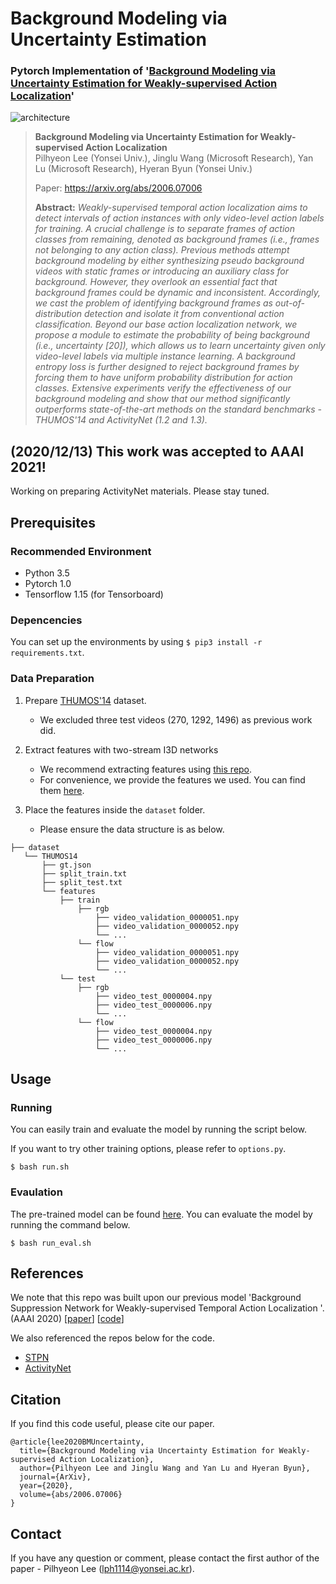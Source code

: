 # Background Modeling via Uncertainty Estimation
### Pytorch Implementation of '[Background Modeling via Uncertainty Estimation for Weakly-supervised Action Localization](https://arxiv.org/abs/2006.07006)'

![architecture](https://user-images.githubusercontent.com/16102333/84629197-e0989180-af24-11ea-8377-dfc590e74fbb.png)

> **Background Modeling via Uncertainty Estimation for Weakly-supervised Action Localization**<br>
> Pilhyeon Lee (Yonsei Univ.), Jinglu Wang (Microsoft Research), Yan Lu (Microsoft Research), Hyeran Byun (Yonsei Univ.)
>
> Paper: https://arxiv.org/abs/2006.07006
>
> **Abstract:** *Weakly-supervised temporal action localization aims to detect intervals of action instances with only video-level action labels for training. A crucial challenge is to separate frames of action classes from remaining, denoted as background frames (i.e., frames not belonging to any action class). Previous methods attempt background modeling by either synthesizing pseudo background videos with static frames or introducing an auxiliary class for background. However, they overlook an essential fact that background frames could be dynamic and inconsistent. Accordingly, we cast the problem of identifying background frames as out-of-distribution detection and isolate it from conventional action classification. Beyond our base action localization network, we propose a module to estimate the probability of being background (i.e., uncertainty [20]), which allows us to learn uncertainty given only video-level labels via multiple instance learning. A background entropy loss is further designed to reject background frames by forcing them to have uniform probability distribution for action classes. Extensive experiments verify the effectiveness of our background modeling and show that our method significantly outperforms state-of-the-art methods on the standard benchmarks - THUMOS'14 and ActivityNet (1.2 and 1.3).*

## (2020/12/13) This work was accepted to AAAI 2021!
Working on preparing ActivityNet materials. Please stay tuned. 


## Prerequisites
### Recommended Environment
* Python 3.5
* Pytorch 1.0
* Tensorflow 1.15 (for Tensorboard)

### Depencencies
You can set up the environments by using `$ pip3 install -r requirements.txt`.

### Data Preparation
1. Prepare [THUMOS'14](https://www.crcv.ucf.edu/THUMOS14/) dataset.
    - We excluded three test videos (270, 1292, 1496) as previous work did.

2. Extract features with two-stream I3D networks
    - We recommend extracting features using [this repo](https://github.com/piergiaj/pytorch-i3d).
    - For convenience, we provide the features we used. You can find them [here](https://drive.google.com/file/d/1NqaDRo782bGZKo662I0rI_cvpDT67VQU/view?usp=sharing).
    
3. Place the features inside the `dataset` folder.
    - Please ensure the data structure is as below.
   
~~~~
├── dataset
   └── THUMOS14
       ├── gt.json
       ├── split_train.txt
       ├── split_test.txt
       └── features
           ├── train
               ├── rgb
                   ├── video_validation_0000051.npy
                   ├── video_validation_0000052.npy
                   └── ...
               └── flow
                   ├── video_validation_0000051.npy
                   ├── video_validation_0000052.npy
                   └── ...
           └── test
               ├── rgb
                   ├── video_test_0000004.npy
                   ├── video_test_0000006.npy
                   └── ...
               └── flow
                   ├── video_test_0000004.npy
                   ├── video_test_0000006.npy
                   └── ...
~~~~

## Usage

### Running
You can easily train and evaluate the model by running the script below.

If you want to try other training options, please refer to `options.py`.

~~~~
$ bash run.sh
~~~~

### Evaulation
The pre-trained model can be found [here](https://drive.google.com/file/d/1W2LNpX-PO-FJ5gX3Zhrlv5hkH6xJKUrq/view?usp=sharing).
You can evaluate the model by running the command below.

~~~~
$ bash run_eval.sh
~~~~

## References
We note that this repo was built upon our previous model 'Background Suppression Network for Weakly-supervised Temporal Action Localization '. (AAAI 2020) [[paper](https://arxiv.org/abs/1911.09963)] [[code](https://github.com/Pilhyeon/BaSNet-pytorch)]

We also referenced the repos below for the code.

* [STPN](https://github.com/bellos1203/STPN)
* [ActivityNet](https://github.com/activitynet/ActivityNet)

## Citation
If you find this code useful, please cite our paper.

~~~~
@article{lee2020BMUncertainty,
  title={Background Modeling via Uncertainty Estimation for Weakly-supervised Action Localization},
  author={Pilhyeon Lee and Jinglu Wang and Yan Lu and Hyeran Byun},
  journal={ArXiv},
  year={2020},
  volume={abs/2006.07006}
}
~~~~

## Contact
If you have any question or comment, please contact the first author of the paper - Pilhyeon Lee (lph1114@yonsei.ac.kr).

